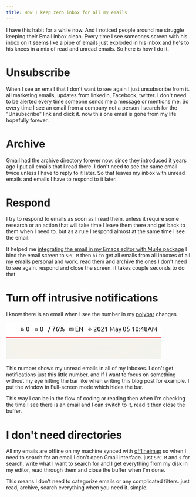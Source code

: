 ```yaml
---
title: How I keep zero inbox for all my emails
---
```


I have this habit for a while now. And I noticed people around me struggle keeping their Email inbox clean. Every time I see someones screen with his inbox on it seems like a pipe of emails just exploded in his inbox and he's to his knees in a mix of read and unread emails. So here is how I do it.

# Unsubscribe

When I see an email that I don't want to see again I just unsubscribe from it. all marketing emails, updates from linkedin, Facebook, twitter. I don't need to be alerted every time someone sends me a message or mentions me. So every time I see an email from a company not a person I search for the "Unsubscribe" link and click it. now this one email is gone from my life hopefully forever.

# Archive

Gmail had the archive directory forever now. since they introduced it years ago I put all emails that I read there. I don't need to see the same email twice unless I have to reply to it later. So that leaves my inbox with unread emails and emails I have to respond to it later.

# Respond

I try to respond to emails as soon as I read them. unless it require some research or an action that will take time I leave them there and get back to them when I need to. but as a rule I respond almost at the same time I see the email.

It helped me [integrating the email in my Emacs editor with Mu4e package](/using-emacs-for-as-email-client) I bind the email screen to `SPC M` then `bi` to get all emails from all inboxes of all my emails personal and work. read them and archive the ones I don't need to see again. respond and close the screen. it takes couple seconds to do that.

# Turn off intrusive notifications

I know there is an email when I see the number in my [polybar](https://github.com/polybar/polybar) changes

![Screenshot-2021-05-05_10-48-55.png](/images/Screenshot-2021-05-05_10-48-55.png)

This number shows my unread emails in all of my inboxes. I don't get notifications just this little number. and If I want to focus on something without my eye hitting the bar like when writing this blog post for example. I put the window in Full-screen mode which hides the bar.

This way I can be in the flow of coding or reading then when I'm checking the time I see there is an email and I can switch to it, read it then close the buffer.

# I don't need directories

All my emails are offline on my machine synced with [offlineimap](http://www.offlineimap.org/) so when I need to search for an email I don't open Gmail interface. just `SPC M` and `s` for search, write what I want to search for and I get everything from my disk in my editor, read through them and close the buffer when I'm done.

This means I don't need to categorize emails or any complicated filters. just read, archive, search everything when you need it. simple.
